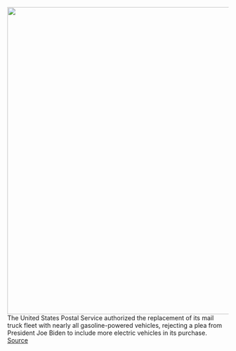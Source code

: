 <img src='https://cdn.vox-cdn.com/thumbor/FY405Vw9WaVprjVplvoxnjvSIRI=/0x0:650x364/1200x800/filters:focal(273x130:377x234)/cdn.vox-cdn.com/uploads/chorus_image/image/70541649/Screen_Shot_2011-10-02_at_3.22.44_PM.0.png' width='700px' /><br/>
The United States Postal Service authorized the replacement of its mail truck fleet with nearly all gasoline-powered vehicles, rejecting a plea from President Joe Biden to include more electric vehicles in its purchase.
<a href='https://www.theverge.com/2022/2/23/22947717/usps-biden-dejoy-electric-mail-trucks-reject-oshkosh'> Source <a/>